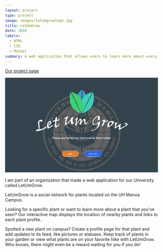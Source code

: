 ```yaml
---
layout: project
type: project
image: images/letumgrowlogo.jpg
title: LetUmGrow
date: 2016
labels:
  - HTML
  - CSS
  - Meteor
summary: A web application that allows users to learn more about every plant on University of Hawaii at Manoa's campus.
---
```


[Our project page](https://letumgrow.github.io/)

<img src="../images/LetUmGrow.png" style="max-width:100%;">

I am part of an organization that made a web application for our University called LetUmGrow.

LetUmGrow is a social network for plants located on the UH Manoa Campus.

Looking for a specific plant or want to learn more about a plant that you've seen? Our interactive map displays the location of nearby plants and links to each plant profile.

Spotted a new plant on campus? Create a profile page for that plant and add updates to its feed, like pictures or statuses. Keep track of plants in your garden or view what plants are on your favorite hike with LetUmGrow. Who knows, there might even be a reward waiting for you if you do!



